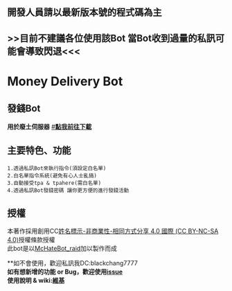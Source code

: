 ## 開發人員請以最新版本號的程式碼為主 
## >>目前不建議各位使用該Bot 當Bot收到過量的私訊可能會導致閃退<<<
# Money Delivery Bot


發錢Bot
---------------------------------------------------
**用於廢土伺服器**
[#**點我前往下載**](https://github.com/BlackChang1204/Money-Delivery-Bot/releases)<br>
## 主要特色、功能
```  
1.透過私訊Bot來執行指令(須設定白名單)  
2.白名單指令系統(避免有心人士亂搞)  
3.自動接受tpa & tpahere(需白名單)
4.透過私訊Bot發錢密碼 讓你更方便的進行發錢活動
```
## 授權
本著作採用創用CC[姓名標示-非商業性-相同方式分享 4.0 國際 (CC BY-NC-SA 4.0)](https://creativecommons.org/licenses/by-nc-sa/4.0/deed.zh_TW)授權條款授權<br>
此bot是以[McHateBot_raid](https://github.com/Forever-Hate/McHateBot_raid)加以製作而成

**如不會使用，歡迎私訊我DC:blackchang7777<br>
**如有想新增的功能 or Bug，歡迎使用[issue](https://github.com/BlackChang1204/Money-Delivery-Bot/issues)**<br>
**使用說明 & wiki:[維基](https://github.com/BlackChang1204/Money-Delivery-Bot/wiki)**
